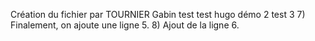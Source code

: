 ﻿Création du fichier par TOURNIER Gabin
test
test hugo démo 2
test 3
7) Finalement, on ajoute une ligne 5.
8) Ajout de la ligne 6.
